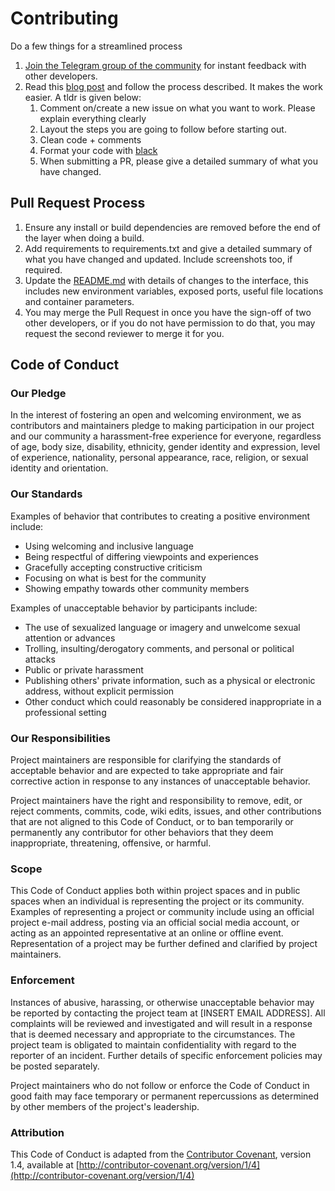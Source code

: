 # Contributing

Do a few things for a streamlined process

1. [Join the Telegram group of the community](https://t.me/joinchat/INDdLlDf-SFDPURESGgdrQ) for instant feedback with other developers.
2. Read this [blog post](https://prashants.in/blog/how-i-contribute-to-projects/) and follow the process described. It makes the work easier.
A tldr is given below: 
    1. Comment on/create a new issue on what you want to work. Please explain everything clearly
    2. Layout the steps you are going to follow before starting out.
    3. Clean code + comments
    4. Format your code with [black](https://pypi.org/project/black/)
    5. When submitting a PR, please give a detailed summary of what you have changed.

## Pull Request Process

1. Ensure any install or build dependencies are removed before the end of the layer when doing a
build.
2. Add requirements to requirements.txt and give a detailed summary of what you have changed and updated. Include screenshots too, if required.
3. Update the [README.md](http://readme.md/) with details of changes to the interface, this includes new environment
variables, exposed ports, useful file locations and container parameters.
4. You may merge the Pull Request in once you have the sign-off of two other developers, or if you
do not have permission to do that, you may request the second reviewer to merge it for you.

## Code of Conduct

### Our Pledge

In the interest of fostering an open and welcoming environment, we as
contributors and maintainers pledge to making participation in our project and
our community a harassment-free experience for everyone, regardless of age, body
size, disability, ethnicity, gender identity and expression, level of experience,
nationality, personal appearance, race, religion, or sexual identity and
orientation.

### Our Standards

Examples of behavior that contributes to creating a positive environment
include:

- Using welcoming and inclusive language
- Being respectful of differing viewpoints and experiences
- Gracefully accepting constructive criticism
- Focusing on what is best for the community
- Showing empathy towards other community members

Examples of unacceptable behavior by participants include:

- The use of sexualized language or imagery and unwelcome sexual attention or
advances
- Trolling, insulting/derogatory comments, and personal or political attacks
- Public or private harassment
- Publishing others' private information, such as a physical or electronic
address, without explicit permission
- Other conduct which could reasonably be considered inappropriate in a
professional setting

### Our Responsibilities

Project maintainers are responsible for clarifying the standards of acceptable
behavior and are expected to take appropriate and fair corrective action in
response to any instances of unacceptable behavior.

Project maintainers have the right and responsibility to remove, edit, or
reject comments, commits, code, wiki edits, issues, and other contributions
that are not aligned to this Code of Conduct, or to ban temporarily or
permanently any contributor for other behaviors that they deem inappropriate,
threatening, offensive, or harmful.

### Scope

This Code of Conduct applies both within project spaces and in public spaces
when an individual is representing the project or its community. Examples of
representing a project or community include using an official project e-mail
address, posting via an official social media account, or acting as an appointed
representative at an online or offline event. Representation of a project may be
further defined and clarified by project maintainers.

### Enforcement

Instances of abusive, harassing, or otherwise unacceptable behavior may be
reported by contacting the project team at [INSERT EMAIL ADDRESS]. All
complaints will be reviewed and investigated and will result in a response that
is deemed necessary and appropriate to the circumstances. The project team is
obligated to maintain confidentiality with regard to the reporter of an incident.
Further details of specific enforcement policies may be posted separately.

Project maintainers who do not follow or enforce the Code of Conduct in good
faith may face temporary or permanent repercussions as determined by other
members of the project's leadership.

### Attribution

This Code of Conduct is adapted from the [Contributor Covenant](http://contributor-covenant.org/), version 1.4,
available at [http://contributor-covenant.org/version/1/4](http://contributor-covenant.org/version/1/4)
